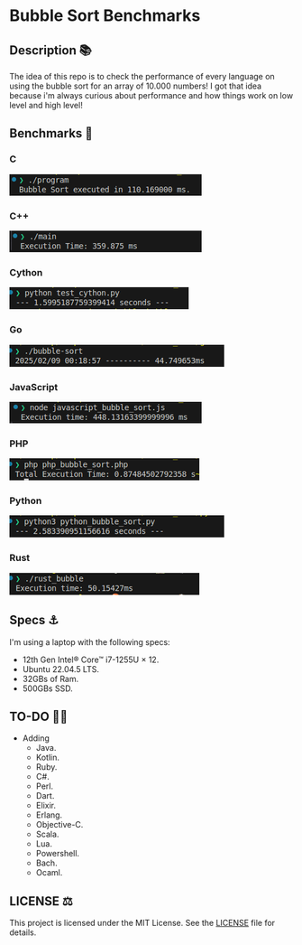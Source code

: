 # Bubble Sort Benchmarks

## Description :books:
The idea of this repo is to check the performance of every language on using the bubble sort for an array of 10.000 numbers! I got that idea because i'm always curious about performance and how things work on low level and high level!

## Benchmarks :rocket:

### C
![c-screenshot](c/image.png)

### C++
![cpp-screenshot](c++/image.png)

### Cython
![cython-screenshot](cython/image.png)

### Go
![go-screenshot](go/image.png)

### JavaScript
![javascript-screenshot](javascript/image.png)

### PHP
![php-screenshot](php/image.png)

### Python
![python-screenshot](python/image.png)

### Rust
![rust-screenshot](rust/image.png)


## Specs :anchor:
I'm using a laptop with the following specs:

- 12th Gen Intel® Core™ i7-1255U × 12.
- Ubuntu 22.04.5 LTS.
- 32GBs of Ram.
- 500GBs SSD.

## TO-DO :man_playing_handball:
- Adding
    - Java.
    - Kotlin.
    - Ruby.
    - C#.
    - Perl.
    - Dart.
    - Elixir.
    - Erlang.
    - Objective-C.
    - Scala.
    - Lua.
    - Powershell.
    - Bach.
    - Ocaml.

## LICENSE :balance_scale:

This project is licensed under the MIT License. See the [LICENSE](https://github.com/AAVision/bubble-sort-benchmarks/blob/main/LICENSE) file for details.